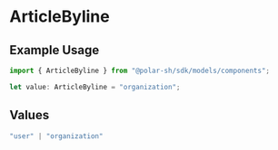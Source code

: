 # ArticleByline

## Example Usage

```typescript
import { ArticleByline } from "@polar-sh/sdk/models/components";

let value: ArticleByline = "organization";
```

## Values

```typescript
"user" | "organization"
```
